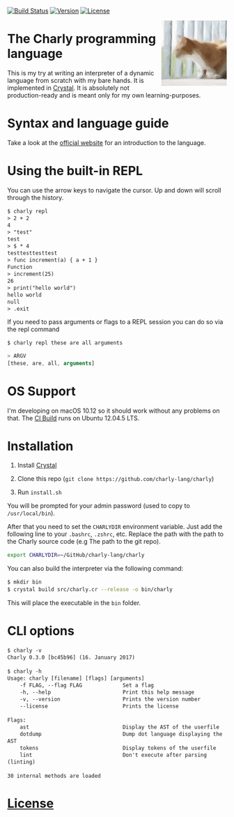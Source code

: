[![Build Status](https://travis-ci.org/charly-lang/charly.svg?branch=master)](https://travis-ci.org/charly-lang/charly)
[![Version](https://img.shields.io/badge/Version-0.3.0-green.svg)](https://github.com/charly-lang/charly/releases/tag/v0.3.0)
[![License](https://img.shields.io/badge/License-MIT-blue.svg)](https://github.com/charly-lang/charly/blob/master/LICENSE)

<img align="right" alt="Charly" width="150" src="res/charly.png" />

# The Charly programming language

This is my try at writing an interpreter of a dynamic language from scratch with my bare hands. It is implemented in [Crystal](https://crystal-lang.org/). It is absolutely not production-ready and is meant only for my own learning-purposes.

# Syntax and language guide

Take a look at the [official website](https://charly-lang.github.io/charly/) for an introduction to the language.

# Using the built-in REPL

You can use the arrow keys to navigate the cursor. Up and down will scroll through the history.

```
$ charly repl
> 2 + 2
4
> "test"
test
> $ * 4
testtesttesttest
> func increment(a) { a + 1 }
Function
> increment(25)
26
> print("hello world")
hello world
null
> .exit
```

If you need to pass arguments or flags to a REPL session you can do so via the repl command
```
$ charly repl these are all arguments
```

```javascript
> ARGV
[these, are, all, arguments]
```

# OS Support
I'm developing on macOS 10.12 so it should work without any problems on that.
The [CI Build](https://travis-ci.com/charly-lang/charly) runs on Ubuntu 12.04.5 LTS.

# Installation
1. Install [Crystal](https://crystal-lang.org)
2. Clone this repo (`git clone https://github.com/charly-lang/charly`)

3. Run `install.sh`

You will be prompted for your admin password (used to copy to `/usr/local/bin`).

After that you need to set the `CHARLYDIR` environment variable. Just add the following line to your
`.bashrc`, `.zshrc`, etc. Replace the path with the path to the Charly source code (e.g The path to the git repo).

```bash
export CHARLYDIR=~/GitHub/charly-lang/charly
```

You can also build the interpreter via the following command:

```bash
$ mkdir bin
$ crystal build src/charly.cr --release -o bin/charly
```

This will place the executable in the `bin` folder.

# CLI options
```
$ charly -v
Charly 0.3.0 [bc45b96] (16. January 2017)

$ charly -h
Usage: charly [filename] [flags] [arguments]
    -f FLAG, --flag FLAG             Set a flag
    -h, --help                       Print this help message
    -v, --version                    Prints the version number
    --license                        Prints the license

Flags:
    ast                              Display the AST of the userfile
    dotdump                          Dump dot language displaying the AST
    tokens                           Display tokens of the userfile
    lint                             Don't execute after parsing (linting)

30 internal methods are loaded
```

# [License](https://github.com/charly-lang/charly/blob/master/LICENSE)
